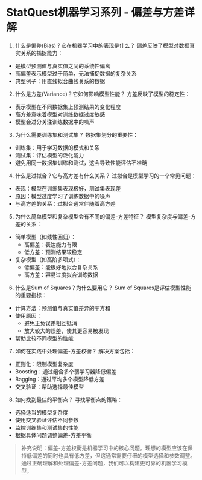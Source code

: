 # StatQuest机器学习系列 - 偏差与方差详解

1. 什么是偏差(Bias)？它在机器学习中的表现是什么？
偏差反映了模型对数据真实关系的捕捉能力：
- 是模型预测值与真实值之间的系统性偏离
- 高偏差表示模型过于简单，无法捕捉数据的复杂关系
- 典型例子：用直线拟合曲线关系的数据

2. 什么是方差(Variance)？它如何影响模型性能？
方差反映了模型的稳定性：
- 表示模型在不同数据集上预测结果的变化程度
- 高方差意味着模型对训练数据过度敏感
- 模型会过分关注训练数据中的噪声

3. 为什么需要训练集和测试集？
数据集划分的重要性：
- 训练集：用于学习数据的模式和关系
- 测试集：评估模型的泛化能力
- 避免用同一数据集训练和测试，这会导致性能评估不准确

4. 什么是过拟合？它与高方差有什么关系？
过拟合是模型学习的一个常见问题：
- 表现：模型在训练集表现极好，测试集表现差
- 原因：模型过度学习了训练数据中的噪声
- 与高方差的关系：过拟合通常伴随着高方差

5. 为什么简单模型和复杂模型会有不同的偏差-方差特征？
模型复杂度与偏差-方差的关系：
- 简单模型（如线性回归）：
  - 高偏差：表达能力有限
  - 低方差：预测结果较稳定
- 复杂模型（如高阶多项式）：
  - 低偏差：能很好地拟合复杂关系
  - 高方差：容易过度拟合训练数据

6. 什么是Sum of Squares？为什么要用它？
Sum of Squares是评估模型性能的重要指标：
- 计算方法：预测值与真实值差异的平方和
- 使用原因：
  - 避免正负误差相互抵消
  - 放大较大的误差，使其更容易被发现
- 帮助比较不同模型的性能

7. 如何在实践中处理偏差-方差权衡？
解决方案包括：
- 正则化：限制模型复杂度
- Boosting：通过组合多个弱学习器降低偏差
- Bagging：通过平均多个模型降低方差
- 交叉验证：帮助选择最佳模型

8. 如何找到最佳的平衡点？
寻找平衡点的策略：
- 选择适当的模型复杂度
- 使用交叉验证评估不同参数
- 监控训练集和测试集的性能
- 根据具体问题调整偏差-方差平衡

> 补充说明：偏差-方差权衡是机器学习中的核心问题。理想的模型应该在保持低偏差的同时也具有低方差，但这通常需要仔细的模型选择和参数调整。通过正确理解和处理偏差-方差问题，我们可以构建更可靠的机器学习模型。
